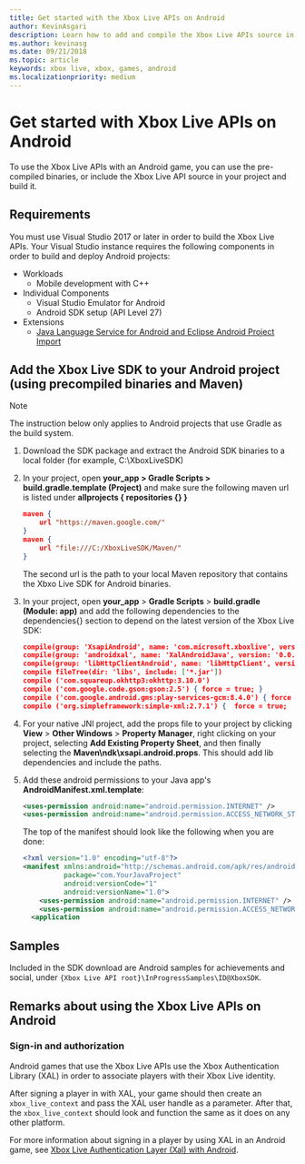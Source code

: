 ```yaml
---
title: Get started with the Xbox Live APIs on Android
author: KevinAsgari
description: Learn how to add and compile the Xbox Live APIs source in your Android project.
ms.author: kevinasg
ms.date: 09/21/2018
ms.topic: article
keywords: xbox live, xbox, games, android
ms.localizationpriority: medium
---
```


# Get started with Xbox Live APIs on Android

To use the Xbox Live APIs with an Android game, you can use the pre-compiled binaries, or include the Xbox Live API source in your project and build it.


## Requirements

You must use Visual Studio 2017 or later in order to build the Xbox Live APIs. Your Visual Studio instance requires the following components in order to build and deploy Android projects:

* Workloads
  * Mobile development with C++
* Individual Components
  * Visual Studio Emulator for Android
  * Android SDK setup (API Level 27)
* Extensions
  * [Java Language Service for Android and Eclipse Android Project Import](https://marketplace.visualstudio.com/items?itemName=VisualCPPTeam.JavaLanguageServiceforAndroidandEclipseAndroidProj )


## Add the Xbox Live SDK to your Android project (using precompiled binaries and Maven)

> [!NOTE]
> The instruction below only applies to Android projects that use Gradle as the build system.

1. Download the SDK package and extract the Android SDK binaries to a local folder (for example, C:\XboxLiveSDK)

1. In your project, open **your_app > Gradle Scripts > build.gradle.template (Project)** and make sure the following maven url is listed under **allprojects { repositories {} }**

   ```json
   maven {
       url "https://maven.google.com/"
   }
   maven {
       url "file:///C:/XboxLiveSDK/Maven/"
   }
   ```

    The second url is the path to your local Maven repository that contains the Xbxo Live SDK for Android binaries.

1. In your project, open **your_app** > **Gradle Scripts** > **build.gradle (Module: app)** and add the following dependencies to the dependencies{} section to depend on the latest version of the Xbox Live SDK:

   ```json
   compile(group: 'XsapiAndroid', name: 'com.microsoft.xboxlive', version: '0.0.0') 
   compile(group: 'androidxal', name: 'XalAndroidJava', version: '0.0.0') 
   compile(group: 'libHttpClientAndroid', name: 'libHttpClient', version: '0.0.0')
   compile fileTree(dir: 'libs', include: ['*.jar'])
   compile ('com.squareup.okhttp3:okhttp:3.10.0')
   compile ('com.google.code.gson:gson:2.5') { force = true; }
   compile ('com.google.android.gms:play-services-gcm:8.4.0') { force = true; }
   compile ('org.simpleframework:simple-xml:2.7.1') {  force = true;  exclude group: 'xpp3', module: 'xpp3'; exclude group: 'stax', module: 'stax-api'; exclude group: 'stax', module: 'stax'}
   ```

1. For your native JNI project, add the props file to your project by clicking **View** > **Other Windows** > **Property Manager**, right clicking on your project, selecting **Add Existing Property Sheet**, and then finally selecting the **Maven\ndk\xsapi.android.props**. This should add lib dependencies and include the paths.

1. Add these android permissions to your Java app's **AndroidManifest.xml.template**:

   ```xml
   <uses-permission android:name="android.permission.INTERNET" />
   <uses-permission android:name="android.permission.ACCESS_NETWORK_STATE" />
   ```

    The top of the manifest should look like the following when you are done:

   ```xml
   <?xml version="1.0" encoding="utf-8"?>
   <manifest xmlns:android="http://schemas.android.com/apk/res/android"
             package="com.YourJavaProject"
             android:versionCode="1"
             android:versionName="1.0">
       <uses-permission android:name="android.permission.INTERNET" />
       <uses-permission android:name="android.permission.ACCESS_NETWORK_STATE" />
     <application
   ```


## Samples

Included in the SDK download are Android samples for achievements and social, under `{Xbox Live API root}\InProgressSamples\ID@XboxSDK`.


## Remarks about using the Xbox Live APIs on Android


### Sign-in and authorization

Android games that use the Xbox Live APIs use the Xbox Authentication Library (XAL) in order to associate players with their Xbox Live identity.

After signing a player in with XAL, your game should then create an `xbox_live_context` and pass the XAL user handle as a parameter. After that, the `xbox_live_context` should look and function the same as it does on any other platform.

For more information about signing in a player by using XAL in an Android game, see [Xbox Live Authentication Layer (Xal) with Android](../using-xbox-live/auth/android-xal.md).

